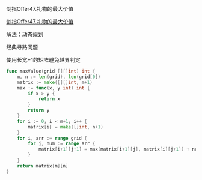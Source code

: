 剑指Offer47.礼物的最大价值

[剑指Offer47.礼物的最大价值](https://leetcode.cn/problems/li-wu-de-zui-da-jie-zhi-lcof/)



解法：动态规划

经典寻路问题

使用长宽+1的矩阵避免越界判定

```go
func maxValue(grid [][]int) int {
	m, n := len(grid), len(grid[0])
	matrix := make([][]int, m+1)
	max := func(x, y int) int {
		if x > y {
			return x
		}
		return y
	}
	for i := 0; i < m+1; i++ {
		matrix[i] = make([]int, n+1)
	}
	for i, arr := range grid {
		for j, num := range arr {
			matrix[i+1][j+1] = max(matrix[i+1][j], matrix[i][j+1]) + num
		}
	}
	return matrix[m][n]
}
```
